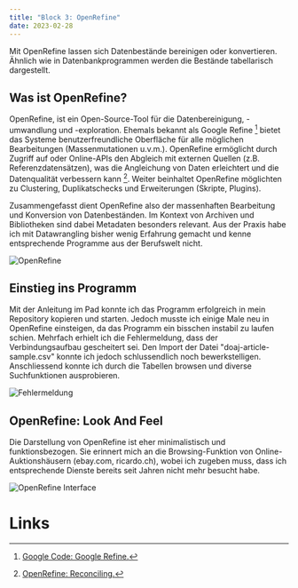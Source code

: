 ```yaml
---
title: "Block 3: OpenRefine"
date: 2023-02-28
---
```


Mit OpenRefine lassen sich Datenbestände bereinigen oder konvertieren. Ähnlich wie in Datenbankprogrammen werden die Bestände tabellarisch dargestellt. 

## Was ist OpenRefine?

OpenRefine, ist ein Open-Source-Tool für die Datenbereinigung, -umwandlung und -exploration. Ehemals bekannt als Google Refine [^1] bietet das Systeme benutzerfreundliche Oberfläche für alle möglichen Bearbeitungen (Massenmutationen u.v.m.). OpenRefine ermöglicht durch Zugriff auf oder Online-APIs den Abgleich mit externen Quellen (z.B. Referenzdatensätzen), was die Angleichung von Daten erleichtert und die Datenqualität verbessern kann [^2]. Weiter beinhaltet OpenRefine möglichten zu Clustering, Duplikatschecks und Erweiterungen (Skripte, Plugins).

Zusammengefasst dient OpenRefine also der massenhaften Bearbeitung und Konversion von Datenbeständen. Im Kontext von Archiven und Bibliotheken sind dabei Metadaten besonders relevant. Aus der Praxis habe ich mit Datawrangling bisher wenig Erfahrung gemacht und kenne entsprechende Programme aus der Berufswelt nicht.

![OpenRefine](/LeTaBu/assets/images/OpenRefine.png)

## Einstieg ins Programm

Mit der Anleitung im Pad konnte ich das Programm erfolgreich in mein Repository kopieren und starten. Jedoch musste ich einige Male neu in OpenRefine einsteigen, da das Programm ein bisschen instabil zu laufen schien. Mehrfach erhielt ich die Fehlermeldung, dass der Verbindungsaufbau gescheitert sei. Den Import der Datei "doaj-article-sample.csv" konnte ich jedoch schlussendlich noch bewerkstelligen. Anschliessend konnte ich durch die Tabellen browsen und diverse Suchfunktionen ausprobieren. 

![Fehlermeldung](/LeTaBu/assets/images/LocalHost.png)


## OpenRefine: Look And Feel

Die Darstellung von OpenRefine ist eher minimalistisch und funktionsbezogen. Sie erinnert mich an die Browsing-Funktion von Online-Auktionshäusern (ebay.com, ricardo.ch), wobei ich zugeben muss, dass ich entsprechende Dienste bereits seit Jahren nicht mehr besucht habe.

![OpenRefine Interface](/LeTaBu/assets/images/OpenRefine_Screen.png)

# Links

[^1]:[ Google Code: Google Refine.]( https://code.google.com/archive/p/google-refine/)
[^2]:[OpenRefine: Reconciling.]( https://openrefine.org/docs/manual/reconciling)
